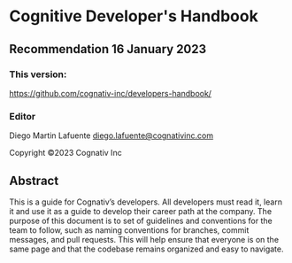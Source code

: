 # Cognitive Developer's Handbook

## Recommendation 16 January 2023

### This version:

https://github.com/cognativ-inc/developers-handbook/

### Editor

Diego Martin Lafuente <diego.lafuente@cognativinc.com>

Copyright ©2023 Cognativ Inc

## Abstract

This is a guide for Cognativ’s developers. All developers must read it, learn it and use it as a guide to develop their career path at the company. The purpose of this document is to set of guidelines and conventions for the team to follow, such as naming conventions for branches, commit messages, and pull requests. This will help ensure that everyone is on the same page and that the codebase remains organized and easy to navigate.
